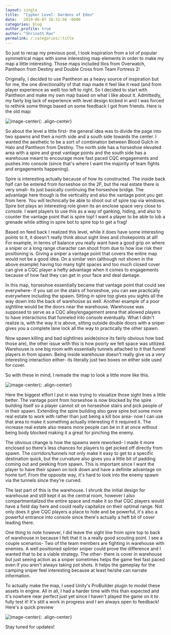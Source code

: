 ```yaml
---
layout: single
title:  "Cypher Level- Gardens of Eden"
date:   2019-06-07 16:32:56 -0600
categories: blog
author_profile: true
author: "Shrinath Rao"
permalink: /:categories/:title
---
```


So just to recap my previous post, I took inspiration from a lot of popular symmetrical maps with some interesting map elements in order to make my map a little interesting. Those maps included Ilios from Overwatch, Pantheon from Destiny and Double Cross from Team Fortress 2!

Originally, I decided to use Pantheon as a heavy source of inspiration but for me, the one directionality of that map made it feel like it read (and from player experience as well) too left to right. So I decided to start with Pantheon and make my own map based on what I like about it. Admittedly, my fairly big lack of experience with level design kicked in and I was forced to rethink some things based on some feedback I got from friends. Here is the old map:

![image-center](../_img/WIPLevel/Gardens_Of_Eden_Old.jpg){: .align-center}

So about the level a little first- the general idea was to divide the page into two spawns and then a north side and a south side towards the center. I wanted the aesthetic to be a sort of combination between Blood Gulch in Halo and Pantheon from Destiny. The north side has a horseshoe elevated area with a spire and great vantage points and the south side has a warehouse meant to encourage more fast paced CQC engagements and pushes into console (since that's where I want the majority of team fights and engagements happening).

Spire is interesting actually because of how its constructed. The inside back half can be entered from horseshoe on the 2F, but the real estate there is very small- its just basically continuing the horseshoe bridge. The advantage here though is the verticality and also the vantage point you get from here. You will technically be able to shoot out of spire top via windows. Spire bot plays an interesting role given its an enclose space very close to console. I want players to use this as a way of ganking, hiding, and also to counter the vantage point that is spire top! I want a player to be able to lob a grenade while sitting in spire bot to spire top to get a frag!

Based on feed back I realized this level, while it does have some interesting points to it, it doesn't really think about sight lines and chokepoints at all! For example, in terms of balance you really want have a good grip on where a sniper or a long range character can shoot from due to how low risk their positioning is. Giving a sniper a vantage point that covers the entire map would not be a good idea. On a similar vein (although not shown in the above example) having too many tight spaces and too much closed cover can give a CQC player a hefty advantage when it comes to engagements because of how fast they can get in your face and deal damage.  

In this map, horseshoe essentially became that vantage point that could see everywhere- if you sat on the stairs of horseshoe, you can see practically everywhere including the spawn. Sitting in spire top gives you sights all the way down into the back of warehouse as well. Another example of a poor sightline would be the doors near the warehouse. Warehouse was supposed to serve as a CQC alley/engagement arena that allowed players to have interactions that funneled into console eventually. What I didn't realize is, with the way it is above, sitting outside double doors with a sniper gives you a complete lane lock all the way to practically the other spawn.

Now spawn killing and bad sightlines aside(since its fairly obvious how bad those are), the other issue with this is how poorly we felt space was utilized. Warehouse is one big room with essentially tunnels attached to it that funnel players in from spawn. Being inside warehouse doesn't really give us a very interesting interaction either- its literally just two boxes on either side used for cover.  

So with these in mind, I remade the map to look a little more like this.

![image-center](../_img/WIPLevel/Gardens_Of_Eden.jpg){: .align-center}

Here the biggest effort I put in was trying to visualize those sight lines a little better. The vantage point from horseshoe is now blocked by the spire building itself so a player cannot sit on horseshoe stairs and pick people of in their spawn. Extending the spire building also gave spire bot some more real estate to work with rather than just being a kill box area- now I can use that area to make it something actually interesting if it required it. The increase real estate also means more people can be in it at once without being body blocked making it a great for pinching the enemy.

The obvious change is how the spawns were reworked- I made it more enclosed so there's less chances for players to get picked off directly from spawn. The corridors/tunnels not only make it easy to get to a specific destination quick, but the curvature also gives you a little bit of padding coming out and peeking from spawn. This is important since I want the player to have their spawn on lock down and have a definite advantage on home turf. From the opposite way, it's hard to look into the enemy spawn via the tunnels since they're curved.

The last part of this is the warehouse. I shrunk the initial design for warehouse and still kept it as the central room, however I also compartmentalized the entire space and make it so that CQC players would have a field day here and could really capitalize on their optimal range. Not only does it give CQC players a place to hide and be powerful, it's also a powerful entrance into console since there's actually a heft bit of cover leading there.

One thing to note however, I did leave the sight line from spire top to back of warehouse in because I felt that it is a really good scouting point. I see a couple scenarios- Two of the team members are fighting in warehouse with enemies. A well positioned splinter sniper could prove the difference and I wanted that to be a viable strategy. The other- there is cover in warehouse but just seeing action as a sniper sometimes helps the game feel fast paced even if you aren't always taking pot shots. It helps the gameplay for the camping sniper feel interesting because at least he/she can narrate information.

To actually make the map, I used Unity's ProBuilder plugin to model these assets in engine. All in all, I had a harder time with this than expected and it's nowhere near perfect just yet since I haven't played the game on it to fully test it! It's still a work in progress and I am always open to feedback! Here's a quick preview

![image-center](../_img/WIPLevel/CypherMap.gif){: .align-center}

Stay tuned for updates!
